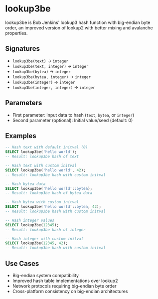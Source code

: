 # lookup3be

lookup3be is Bob Jenkins' lookup3 hash function with big-endian byte order, an improved version of lookup2 with better mixing and avalanche properties.

## Signatures

- `lookup3be(text)` → `integer`
- `lookup3be(text, integer)` → `integer`
- `lookup3be(bytea)` → `integer`
- `lookup3be(bytea, integer)` → `integer`
- `lookup3be(integer)` → `integer`
- `lookup3be(integer, integer)` → `integer`

## Parameters

- First parameter: Input data to hash (`text`, `bytea`, or `integer`)
- Second parameter (optional): Initial value/seed (default: 0)

## Examples

```sql
-- Hash text with default initval (0)
SELECT lookup3be('hello world');
-- Result: lookup3be hash of text

-- Hash text with custom initval
SELECT lookup3be('hello world', 42);
-- Result: lookup3be hash with custom initval

-- Hash bytea data
SELECT lookup3be('hello world'::bytea);
-- Result: lookup3be hash of bytea data

-- Hash bytea with custom initval
SELECT lookup3be('hello world'::bytea, 42);
-- Result: lookup3be hash with custom initval

-- Hash integer values
SELECT lookup3be(12345);
-- Result: lookup3be hash of integer

-- Hash integer with custom initval
SELECT lookup3be(12345, 42);
-- Result: lookup3be hash with custom initval
```

## Use Cases

- Big-endian system compatibility
- Improved hash table implementations over lookup2
- Network protocols requiring big-endian byte order
- Cross-platform consistency on big-endian architectures